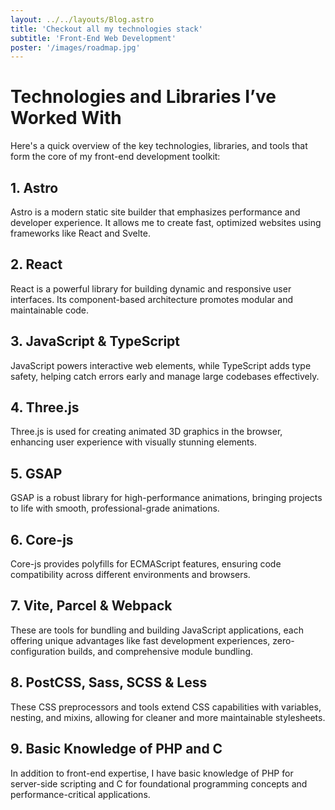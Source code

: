```yaml
---
layout: ../../layouts/Blog.astro
title: 'Checkout all my technologies stack'
subtitle: 'Front-End Web Development'
poster: '/images/roadmap.jpg'
---
```


# Technologies and Libraries I’ve Worked With

Here's a quick overview of the key technologies, libraries, and tools that form the core of my front-end development toolkit:

## 1. **Astro**

Astro is a modern static site builder that emphasizes performance and developer experience. It allows me to create fast, optimized websites using frameworks like React and Svelte.

## 2. **React**

React is a powerful library for building dynamic and responsive user interfaces. Its component-based architecture promotes modular and maintainable code.

## 3. **JavaScript & TypeScript**

JavaScript powers interactive web elements, while TypeScript adds type safety, helping catch errors early and manage large codebases effectively.

## 4. **Three.js**

Three.js is used for creating animated 3D graphics in the browser, enhancing user experience with visually stunning elements.

## 5. **GSAP**

GSAP is a robust library for high-performance animations, bringing projects to life with smooth, professional-grade animations.

## 6. **Core-js**

Core-js provides polyfills for ECMAScript features, ensuring code compatibility across different environments and browsers.

## 7. **Vite, Parcel & Webpack**

These are tools for bundling and building JavaScript applications, each offering unique advantages like fast development experiences, zero-configuration builds, and comprehensive module bundling.

## 8. **PostCSS, Sass, SCSS & Less**

These CSS preprocessors and tools extend CSS capabilities with variables, nesting, and mixins, allowing for cleaner and more maintainable stylesheets.

## 9. **Basic Knowledge of PHP and C**

In addition to front-end expertise, I have basic knowledge of PHP for server-side scripting and C for foundational programming concepts and performance-critical applications.

